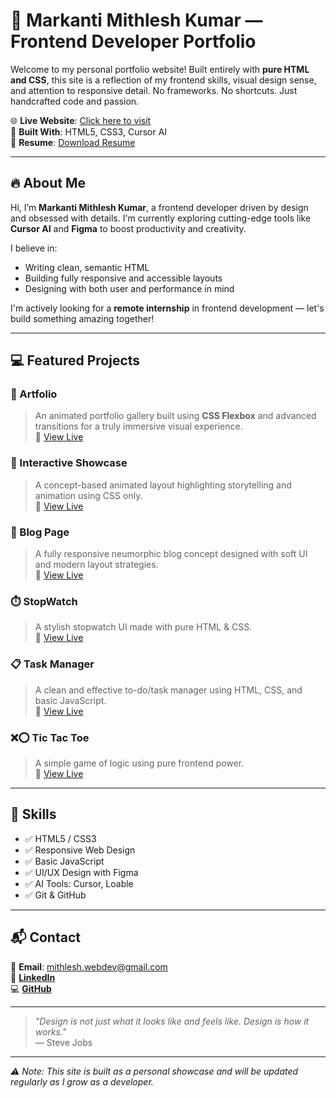 # 🚀 Markanti Mithlesh Kumar — Frontend Developer Portfolio

Welcome to my personal portfolio website! Built entirely with **pure HTML and CSS**, this site is a reflection of my frontend skills, visual design sense, and attention to responsive detail. No frameworks. No shortcuts. Just handcrafted code and passion.

🌐 **Live Website**: [Click here to visit](https://mithlesh-fd.github.io/Portfolio)  
🧠 **Built With**: HTML5, CSS3, Cursor AI  
📄 **Resume**: [Download Resume](./resume.pdf)

---

## 🔥 About Me

Hi, I’m **Markanti Mithlesh Kumar**, a frontend developer driven by design and obsessed with details. I'm currently exploring cutting-edge tools like **Cursor AI** and **Figma** to boost productivity and creativity.

I believe in:
- Writing clean, semantic HTML
- Building fully responsive and accessible layouts
- Designing with both user and performance in mind

I'm actively looking for a **remote internship** in frontend development — let's build something amazing together!

---

## 💻 Featured Projects

### 🎨 Artfolio
> An animated portfolio gallery built using **CSS Flexbox** and advanced transitions for a truly immersive visual experience.  
🔗 [View Live](https://mithlesh-fd.github.io/Artfolio)

### 🧩 Interactive Showcase  
> A concept-based animated layout highlighting storytelling and animation using CSS only.  
🔗 [View Live](https://mithlesh-fd.github.io/Interactive-Showcase)

### 📰 Blog Page  
> A fully responsive neumorphic blog concept designed with soft UI and modern layout strategies.  
🔗 [View Live](https://mithlesh-fd.github.io/Blog-Page)

### ⏱️ StopWatch  
> A stylish stopwatch UI made with pure HTML & CSS.  
🔗 [View Live](https://mithlesh-fd.github.io/StopWatch)

### 📋 Task Manager  
> A clean and effective to-do/task manager using HTML, CSS, and basic JavaScript.  
🔗 [View Live](https://mithlesh-fd.github.io/Task-Manager)

### ❌⭕ Tic Tac Toe  
> A simple game of logic using pure frontend power.  
🔗 [View Live](https://mithlesh-fd.github.io/Tic-Tac-Toe)

---

## 🧰 Skills

- ✅ HTML5 / CSS3
- ✅ Responsive Web Design
- ✅ Basic JavaScript
- ✅ UI/UX Design with Figma
- ✅ AI Tools: Cursor, Loable
- ✅ Git & GitHub

---

## 📬 Contact

📧 **Email**: mithlesh.webdev@gmail.com  
🔗 [**LinkedIn**](https://www.linkedin.com/in/markanti-mithlesh-kumar-944309297)  
💻 [**GitHub**](https://github.com/Mithlesh-FD)

---

> _"Design is not just what it looks like and feels like. Design is how it works."_  
> — Steve Jobs

---

_⚠️ Note: This site is built as a personal showcase and will be updated regularly as I grow as a developer._
